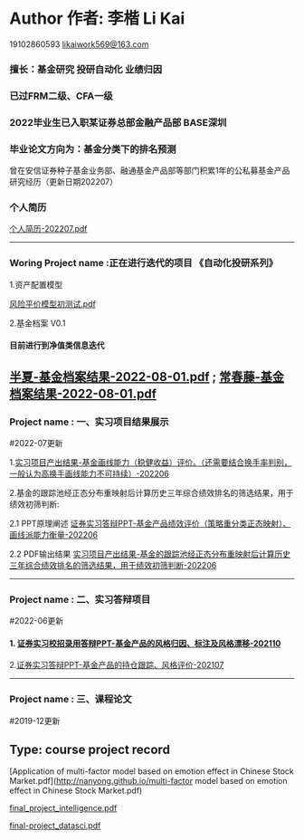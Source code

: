 # Author 作者: 李楷 Li Kai 
19102860593 
likaiwork569@163.com
### 擅长：基金研究 投研自动化 业绩归因
### 已过FRM二级、CFA一级
### 2022毕业生已入职某证券总部金融产品部 BASE深圳
### 毕业论文方向为：基金分类下的排名预测

曾在安信证券种子基金业务部、融通基金产品部等部门积累1年的公私募基金产品研究经历（更新日期202207）

### 个人简历

[个人简历-202207.pdf](http://nanyong.github.io/李楷_西南财经大学_金融学_硕士_2022在职_19102860593.pdf)

---
### Woring Project name :正在进行迭代的项目 《自动化投研系列》
1.资产配置模型

  [风险平价模型初测试.pdf](http://nanyong.github.io/风险平价模型测试—李楷.pdf)

2.基金档案 V0.1
#### 目前进行到净值类信息迭代

  [半夏-基金档案结果-2022-08-01.pdf](http://nanyong.github.io/半夏-基金档案结果-2022-08-01.pdf) ;
  [常春藤-基金档案结果-2022-08-01.pdf](http://nanyong.github.io/常春藤-基金档案结果-2022-08-01.pdf)
---

### Project name : 一、实习项目结果展示
#2022-07更新


1.[实习项目产出结果-基金画线能力（稳健收益）评价。（还需要结合换手率判别，一般认为高换手画线能力不可持续）-202206](http://nanyong.github.io/2022-06-06净值线性拟合部分结果脱敏.pdf)


2.基金的跟踪池经正态分布重映射后计算历史三年综合绩效排名的筛选结果，用于绩效初筛判断:

2.1 PPT原理阐述
[证券实习答辩PPT-基金产品绩效评价（策略重分类正态映射）、画线派能力衡量-202206](李楷实习汇报202206-基金绩效评价.pdf)

2.2 PDF输出结果
[实习项目产出结果-基金的跟踪池经正态分布重映射后计算历史三年综合绩效排名的筛选结果，用于绩效初筛判断-202206](http://nanyong.github.io/筛选结果-股票量化中性.pdf)

---

### Project name : 二、实习答辩项目
#2022-06更新


#### 1. [证券实习校招录用答辩PPT-基金产品的风格归因、标注及风格漂移-202110](http://nanyong.github.io/李楷面试答辩报告：课题一.pdf)

2.[证券实习答辩PPT-基金产品的持仓跟踪、风格评价-202107](http://nanyong.github.io/HFOF的持仓跟踪、风格评价.pdf)

---

### Project name : 三、课程论文
#2019-12更新
## Type: course project record

[Application of multi-factor model based on emotion effect in Chinese Stock Market.pdf](http://nanyong.github.io/multi-factor model based on emotion effect in Chinese Stock Market.pdf)

[final_project_intelligence.pdf](http://nanyong.github.io/final_project.pdf)

[final-project_datasci.pdf](http://nanyong.github.io/final-project_datasci.pdf)
